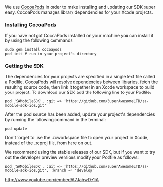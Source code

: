 We use [CocoaPods](http://cocoapods.org) in order to make installing and updating our SDK super easy. CocoaPods manages library dependencies for your Xcode projects.

### Installing CocoaPods
If you have not got CocoaPods installed on your machine you can install it by using the following commands:
```
sudo gem install cocoapods
pod init # run in your project's directory
```
### Getting the SDK
The dependencies for your projects are specified in a single text file called a Podfile. CocoaPods will resolve dependencies between libraries, fetch the resulting source code, then link it together in an Xcode workspace to build your project.
To download our SDK add the following line to your Podfile:
```
pod 'SAMobileSDK', :git => 'https://github.com/SuperAwesomeLTD/sa-mobile-sdk-ios.git'
```
After the pod source has been added, update your project's dependencies by running the following command in the terminal:
```
pod update
```
Don't forget to use the .xcworkspace file to open your project in Xcode, instead of the .xcproj file, from here on out.

We recommend using the stable releases of our SDK, but if you want to try out the developer preview versions modify your Podfile as follows:
```
pod 'SAMobileSDK', :git => 'https://github.com/SuperAwesomeLTD/sa-mobile-sdk-ios.git', :branch => 'develop'
```

http://www.youtube.com/embed/A7JahwDe1iA